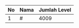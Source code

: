 | No | Nama            | Jumlah Level |
|----|-----------------|--------------|
| 1  | #    |    4009        |
